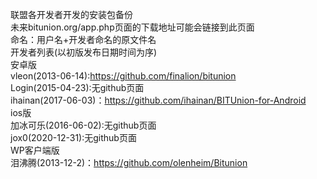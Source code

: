 联盟各开发者开发的安装包备份<br>
未来bitunion.org/app.php页面的下载地址可能会链接到此页面<br>
命名：用户名+开发者命名的原文件名<br>
开发者列表(以初版发布日期时间为序)<br>
安卓版<br>
vleon(2013-06-14):https://github.com/finalion/bitunion<br>
Login(2015-04-23):无github页面<br>
ihainan(2017-06-03)：https://github.com/ihainan/BITUnion-for-Android<br>
ios版<br>
加冰可乐(2016-06-02):无github页面<br>
jox0(2020-12-31):无github页面<br>
WP客户端版<br>
泪沸腾(2013-12-2)：https://github.com/olenheim/Bitunion<br>
